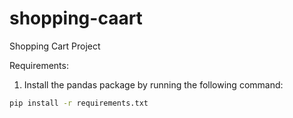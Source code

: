 # shopping-caart
Shopping Cart Project

Requirements:

1. Install the pandas package by running the following command:

```sh
pip install -r requirements.txt